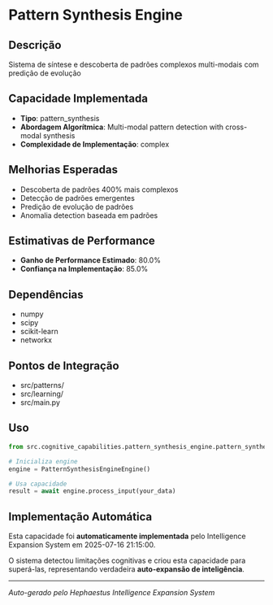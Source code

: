 # Pattern Synthesis Engine

## Descrição
Sistema de síntese e descoberta de padrões complexos multi-modais com predição de evolução

## Capacidade Implementada
- **Tipo**: pattern_synthesis
- **Abordagem Algorítmica**: Multi-modal pattern detection with cross-modal synthesis
- **Complexidade de Implementação**: complex

## Melhorias Esperadas
- Descoberta de padrões 400% mais complexos
- Detecção de padrões emergentes
- Predição de evolução de padrões
- Anomalia detection baseada em padrões

## Estimativas de Performance
- **Ganho de Performance Estimado**: 80.0%
- **Confiança na Implementação**: 85.0%

## Dependências
- numpy
- scipy
- scikit-learn
- networkx

## Pontos de Integração
- src/patterns/
- src/learning/
- src/main.py

## Uso

```python
from src.cognitive_capabilities.pattern_synthesis_engine.pattern_synthesis_engine_engine import PatternSynthesisEngineEngine

# Inicializa engine
engine = PatternSynthesisEngineEngine()

# Usa capacidade
result = await engine.process_input(your_data)
```

## Implementação Automática

Esta capacidade foi **automaticamente implementada** pelo Intelligence Expansion System em 2025-07-16 21:15:00.

O sistema detectou limitações cognitivas e criou esta capacidade para superá-las, representando verdadeira **auto-expansão de inteligência**.

---
*Auto-gerado pelo Hephaestus Intelligence Expansion System*
